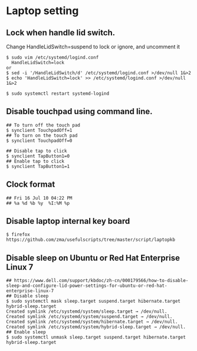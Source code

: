 Laptop setting
==============

## Lock when handle lid switch.
   Change HandleLidSwitch=suspend to lock or ignore, and uncomment it

    $ sudo vim /etc/systemd/logind.conf
      HandleLidSwitch=lock
    or
    $ sed -i '/HandleLidSwitch/d' /etc/systemd/logind.conf >/dev/null 1&>2
    $ echo 'HandleLidSwitch=lock' >> /etc/systemd/logind.conf >/dev/null 1&>2

    $ sudo systemctl restart systemd-logind

## Disable touchpad using command line.

    ## To turn off the touch pad
    $ synclient TouchpadOff=1
    ## To turn on the touch pad
    $ synclient TouchpadOff=0

    ## Disable tap to click
    $ synclient TapButton1=0
    ## Enable tap to click
    $ synclient TapButton1=1

## Clock format

    ## Fri 16 Jul 10 04:22 PM
    ## %a %d %b %y  %I:%M %p

## Disable laptop internal key board

    $ firefox https://github.com/zma/usefulscripts/tree/master/script/laptopkb

## Disable sleep on Ubuntu or Red Hat Enterprise Linux 7

    ## https://www.dell.com/support/kbdoc/zh-cn/000179566/how-to-disable-sleep-and-configure-lid-power-settings-for-ubuntu-or-red-hat-enterprise-linux-7
    ## Disable sleep
    $ sudo systemctl mask sleep.target suspend.target hibernate.target hybrid-sleep.target
    Created symlink /etc/systemd/system/sleep.target → /dev/null.
    Created symlink /etc/systemd/system/suspend.target → /dev/null.
    Created symlink /etc/systemd/system/hibernate.target → /dev/null.
    Created symlink /etc/systemd/system/hybrid-sleep.target → /dev/null.
    ## Enable sleep
    $ sudo systemctl unmask sleep.target suspend.target hibernate.target hybrid-sleep.target
